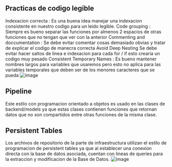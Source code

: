 ## Practicas de codigo legible
 Indexacion correcta : 
 Es una buena idea manejar una indexacion consistente en nuestro codigo para un leido legible.
 Code grouping :
 Siempre es bueno separar las funciones por almenos 2 espacios de otras funciones que no tengan que ver con la anterior
 Commenting and doccumentation :
 Se debe evitar comentar cosas demasiado obvias y tratar de explicar el codigo de manecra correcta 
 Avoid Deep Nesting 
 Se debe evitar hacer saltos de linea e indexacion para cada for / if esto crearia un codigo muy pesado
 Consistent Temporary Names : 
 Es bueno mantener nombres largos para variables que usaremos pero esto no aplica para las variables temporales que deben ser de los menores caracteres que se pueda
 ![image](https://user-images.githubusercontent.com/82822546/185634100-ceb4c2f8-bc4c-4e6b-bc79-18df569cc32a.png)

## Pipeline
Este estilo con programacion orientado a objetos es usado en las clases de backend/models ya que estas clases contienen funciones que retornan datos que no son compartidos entre otras funciones de la misma clase.
## Persistent Tables
Los archivos de repositorio de la parte de infraestructura utilizan el estilo de programacion de persistent tables ya que al establecer una conexion directa con la base de datos asociada, cuentan con lineas de queries para la extraccion y modificacion de la Base de Datos.
![image](https://user-images.githubusercontent.com/82822546/185633813-dcf47291-f8a6-4a09-870a-fc84edbabdeb.png)



